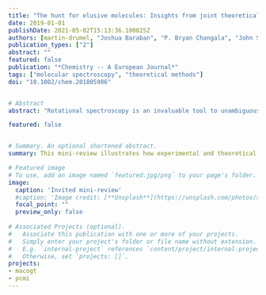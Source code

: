 ```yaml
---
title: "The hunt for elusive molecules: Insights from joint theoretical and experimental investigations"
date: 2019-01-01
publishDate: 2021-05-02T15:13:36.100025Z
authors: [martin-drumel, "Joshua Baraban", "P. Bryan Changala", "John Stanton", "Michael C McCarthy"]
publication_types: ["2"]
abstract: ""
featured: false
publication: "*Chemistry -- A European Journal*"
tags: ["molecular spectroscopy", "theoretical methods"]
doi: "10.1002/chem.201805986"


# Abstract
abstract: "Rotational spectroscopy is an invaluable tool to unambiguously determine the molecular structure of a species, and sometimes even to establish its very existence. This article illustrates how experimental and theoretical state-of-the-art tools can be used in tandem to investigate the rotational structure of molecules, with particular emphasis on those that have long remained elusive. The examples of three emblematic species — gauche-butadiene, disilicon carbide, and germanium dicarbide— highlight the close, mutually beneficial interaction between high-level theoretical calculations and sensitive microwave measurements. Prospects to detect still other elusive molecules of chemical and astronomical interest are discussed."

featured: false


# Summary. An optional shortened abstract.
summary: This mini-review illustrates how experimental and theoretical state-of-the-art tools can be used in tandem to investigate the rotational structure of molecules, with particular emphasis on those that have long remained elusive.

# Featured image
# To use, add an image named `featured.jpg/png` to your page's folder. 
image:
  caption: 'Invited mini-review'
  #caption: 'Image credit: [**Unsplash**](https://unsplash.com/photos/s9CC2SKySJM)'
  focal_point: ""
  preview_only: false
  
# Associated Projects (optional).
#   Associate this publication with one or more of your projects.
#   Simply enter your project's folder or file name without extension.
#   E.g. `internal-project` references `content/project/internal-project/index.md`.
#   Otherwise, set `projects: []`.
projects:
- macogt
- pcmi
---
```


